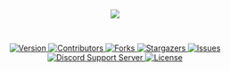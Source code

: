 <div align="center">
  <br />
  <p>
    <a href="https://bot.kaaajka.pl"><img src="https://capsule-render.vercel.app/api?type=waving&height=200&color=gradient&text=Mięcioch%20Discord%20Bot&section=header&fontSize=70&fontAlignY=35&fontColor=gradient&animation=twinkling" /></a>
  </p>
  <br />
  <p>
    <a href="https://github.com/n3di/discord-bot/blob/main/package.json">
      <img src="https://img.shields.io/github/package-json/v/n3di/discord-bot?style=for-the-badge" alt="Version" />
    </a>
    <a href="https://github.com/n3di/discord-bot/graphs/contributors">
      <img src="https://img.shields.io/github/contributors/n3di/discord-bot.svg?style=for-the-badge" alt="Contributors" />
    </a>
    <a href="https://github.com/n3di/discord-bot/network/members">
      <img src="https://img.shields.io/github/forks/n3di/discord-bot.svg?style=for-the-badge" alt="Forks" />
    </a>
    <a href="https://github.com/n3di/discord-bot/stargazers">
      <img src="https://img.shields.io/github/stars/n3di/discord-bot.svg?style=for-the-badge" alt="Stargazers" />
    </a>
    <a href="https://github.com/n3di/discord-bot/issues">
      <img src="https://img.shields.io/github/issues/n3di/discord-bot.svg?style=for-the-badge" alt="Issues" />
    </a>
    <a href="https://discord.gg/PMpJnJaHmy">
      <img src="https://img.shields.io/discord/707049290006265886.svg?style=for-the-badge&logo=discord&colorB=7289DA" alt="Discord Support Server" />
    </a>
    <a href="https://github.com/n3di/discord-bot/blob/master/LICENSE">
      <img src="https://img.shields.io/github/license/n3di/discord-bot.svg?style=for-the-badge" alt="License" />
    </a>
  </p>
</p>
